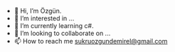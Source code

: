 - 👋 Hi, I’m Özgün.
- 👀 I’m interested in ...
- 🌱 I’m currently learning c#.
- 💞️ I’m looking to collaborate on ...
- 📫 How to reach me sukruozgundemirel@gmail.com

<!---
Ozgun-Demirel/Ozgun-Demirel is a ✨ special ✨ repository because its `README.md` (this file) appears on your GitHub profile.
You can click the Preview link to take a look at your changes.
--->
